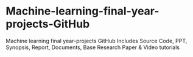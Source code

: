 # Machine-learning-final-year-projects-GitHub
Machine learning final year-projects GitHub Includes Source Code, PPT, Synopsis, Report, Documents, Base Research Paper &amp; Video tutorials
